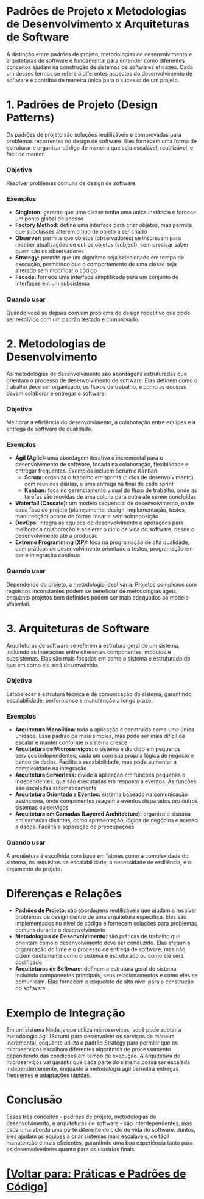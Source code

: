 # Padrões de Projeto x Metodologias de Desenvolvimento x Arquiteturas de Software

A distinção entre padrões de projeto, metodologias de desenvolvimento e arquiteturas de software é fundamental para entender como diferentes conceitos ajudam na construção de sistemas de softwares eficazes. Cada um desses termos se refere a diferentes aspectos do desenvolvimento de software e contribui de maneira única para o sucesso de um projeto.

# 1. Padrões de Projeto (Design Patterns)

Os padrões de projeto são soluções reutilizáveis e comprovadas para problemas recorrentes no design de software. Eles fornecem uma forma de estruturar e organizar código de maneira que seja escalável, reutilizável, e fácil de manter.

### Objetivo

Resolver problemas comuns de design de software.

### Exemplos

- **Singleton:** garante que uma classe tenha uma única instância e fornece um ponto global de acesso
- **Factory Method:** define uma interface para criar objetos, mas permite que subclasses alterem o tipo de objeto a ser criado
- **Observer:** permite que objetos (observadores) se inscrevam para receber atualizações de outros objetos (subject), sem precisar saber quem são os observadores
- **Strategy:** permite que um algoritmo seja selecionado em tempo de execução, permitindo que o comportamento de uma classe seja alterado sem modificar o código
- **Facade:** fornece uma interface simplificada para um conjunto de interfaces em um subsistema

### Quando usar

Quando você se depara com um problema de design repetitivo que pode ser resolvido com um padrão testado e comprovado.

# 2. Metodologias de Desenvolvimento

As metodologias de desenvolvimento são abordagens estruturadas que orientam o processo de desenvolvimento de software. Elas definem como o trabalho deve ser organizado, os fluxos de trabalho, e como as equipes devem colaborar e entregar o software.

### Objetivo

Melhorar a eficiência do desenvolvimento, a colaboração entre equipes e a entrega de software de qualidade.

### Exemplos

- **Ágil (Agile):** uma abordagem iterativa e incremental para o desenvolvimento de software, focada na colaboração, flexibilidade e entregar frequentes. Exemplos incluem Scrum e Kanban
    + **Scrum:** organiza o trabalho em sprints (ciclos de desenvolvimento) com reuniões diárias, e uma entrega na final de cada sprint
    + **Kanban:** foca no gerenciamento visual do fluxo de trabalho, onde as tarefas são movidas de uma coluna para outra até serem concluídas
- **Waterfall (Cascate):** um modelo sequencial de desenvolvimento, onde cada fase do projeto (planejamento, design, implementação, testes, manutenção) ocorre de forma linear e sem sobreposição
- **DevOps:** integra as equipes de desenvolvimento e operações para melhorar a colaboração e acelerar o ciclo de vida do software, desde o desenvolvimento até a produção
- **Extreme Programming (XP):** foca na programação de alta qualidade, com práticas de desenvolvimento orientado a testes, programação em par e integração contínua

### Quando usar

Dependendo do projeto, a metodologia ideal varia. Projetos complexos com requisitos inconstantes podem se beneficiar de metodologias ágeis, enquanto projetos bem definidos podem ser mais adequados ao modelo Waterfall.

# 3. Arquiteturas de Software

Arquiteturas de software se referem à estrutura geral de um sistema, incluindo as interações entre diferentes componentes, módulos e subsistemas. Elas são mais focadas em como o sistema é estruturado do que em como ele será desenvolvido.

### Objetivo

Estabelecer a estrutura técnica e de comunicação do sistema, garantindo escalabilidade, performance e manutenção a longo prazo.

### Exemplos

- **Arquitetura Monolítica:** toda a aplicação é construída como uma única unidade. Esse padrão pe mais simples, mas pode ser mais difícil de escalar e manter conforme o sistema cresce
- **Arquitetura de Microserviços:** o sistema é dividido em pequenos serviços independentes, cada um com sua própria lógica de negócio e banco de dados. Facilita a escalabilidade, mas pode aumentar a complexidade na integração
- **Arquitetura Serverless:** divide a aplicação em funções pequenas e independentes, que são executadas em resposta a eventos. As funções são escaladas automaticamente
- **Arquitetura Orientada a Eventos:** sistema baseado na comunicação assíncrona, onde componentes reagem a eventos disparados pro outros sistemas ou serviços
- **Arquitetura em Camadas (Layered Architecture):** organiza o sistema em camadas distintas, como apresentação, lógica de negócios e acesso a dados. Facilita a separação de preocupações

### Quando usar

A arquitetura é escolhida com base em fatores como a complexidade do sistema, os requisitos de escalabilidade, a necessidade de resiliência, e o orçamento do projeto.

# Diferenças e Relações

- **Padrões de Projeto:** são abordagens reutilizáveis que ajudam a resolver problemas de design dentro de uma arquitetura específica. Eles são implementados no nível de código e fornecem soluções para problemas comuns durante o desenvolvimento
- **Metodologias de Desenvolvimento:** são práticas de trabalho que orientam como o desenvolvimento deve ser conduzido. Elas afetam a organização do time e o processo de entrega de software, mas não dizem diretamente como o sistema é estruturado ou como ele será codificado
- **Arquiteturas de Software:** definem a estrutura geral do sistema, incluindo componentes principais, seus relacionamentos e como eles se comunicam. Elas fornecem o esqueleto de alto nível para a construção do software

# Exemplo de Integração

Em um sistema Node.js que utiliza microserviços, você pode adotar a metodologia ágil (Scrum) para desenvolver os serviços de maneira incremental, enquanto utiliza o padrão Strategy para permitir que os microserviços escolham diferentes algoritmos de processamento dependendo das condições em tempo de execução. A arquitetura de microserviços vai garantir que cada parte do sistema possa ser escalada independentemente, enquanto a metodologia ágil permitirá entregas frequentes e adaptações rápidas.

# Conclusão

Esses três conceitos - padrões de projeto, metodologias de desenvolvimento, e arquiteturas de software - são interdependentes, mas cada uma aborda uma parte diferente do ciclo de vida do software. Juntos, eles ajudam as equipes a criar sistemas mais escaláveis, de fácil manutenção e mais eficientes, garantindo uma boa experiência tanto para os desenvolvedores quanto para os usuários finais.

# [[Voltar para: Práticas e Padrões de Código]](../praticas-padroes-codigo.md)